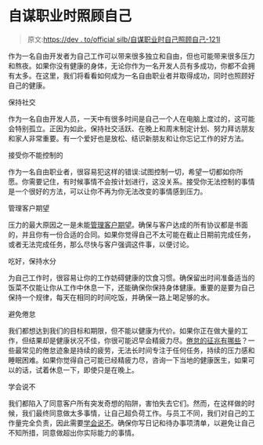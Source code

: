 # 自谋职业时照顾自己

> 原文:[https://dev . to/official silb/自谋职业时自己照顾自己-121l](https://dev.to/officialsilb/looking-after-yourself-when-self-employed-121l)

作为一名自由开发者为自己工作可以带来很多独立和自由，但也可能带来很多压力和熬夜。如果你没有健康的身体，无论你作为一名开发人员有多成功，你都不会拥有太多。在这里，我们将看看如何成为一名自由职业者并取得成功，同时也照顾好自己的健康。

保持社交

作为一名自由开发人员，一天中有很多时间是自己一个人在电脑上度过的，这可能会特别孤立。正因为如此，保持社交活跃、在晚上和周末制定计划、努力拜访朋友和家人非常重要。有一个爱好也是放松、结识新朋友和让你忘记工作的好方法。

接受你不能控制的

作为一名自由职业者，很容易犯这样的错误:试图控制一切，希望一切都如你所愿。你需要记住，有时候事情不会按计划进行，这没关系。接受你无法控制的事情是一个很好的方法，可以让你不再为你无法改变的事情感到压力。

管理客户期望

压力的最大原因之一是未能[管理客户期望](https://smallbiztrends.com/2018/03/managing-new-client-expectations.html)。确保与客户达成的所有协议都是书面的，并且你有一份合适的合同。如果你觉得自己不太可能在截止日期前完成任务，或者无法完成任务，那么尽快与客户强调这件事，以便讨论。

吃好，保持水分

为自己工作时，很容易让你的工作妨碍健康的饮食习惯。确保留出时间准备适当的饭菜不仅能让你从工作中休息一下，还能确保你保持身体健康。重要的是要为自己保持一个规律，每天在相同的时间吃饭，并确保一路上喝足够的水。

避免倦怠

我们都想达到我们的目标和期限，但不能以健康为代价。如果你正在做大量的工作，但结果却是健康状况不佳，你很可能迟早会精疲力尽。[倦怠的征兆有哪些](https://www.axa.co.uk/business-insurance/business-guardian-angel/looking-after-your-wellbeing-when-running-a-business/)？一些最常见的倦怠迹象是持续的疲劳，无法长时间专注于任何任务，持续的压力感和睡眠困难。如果你觉得自己可能已经精疲力尽，咨询一下当地的健康医生，如果可以的话，试着休息一下，即使只是在晚上。

学会说不

我们都陷入了同意客户所有突发奇想的陷阱，害怕失去它们。然而，在这样做的时候，我们最终同意做太多事情，让自己超负荷工作。与员工不同，我们对自己的工作量完全负责，因此需要[学会说不](https://www.livechatinc.com/blog/how-to-say-no-to-customers-without-making-them-angry/)。确保你写日记和待办事项清单，以避免让自己不知所措，同意做超出你实际能力的事情。
